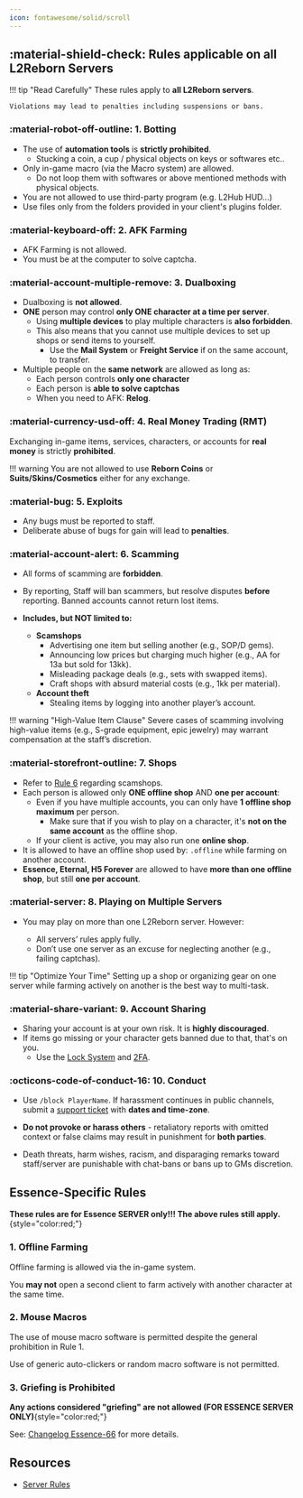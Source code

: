 ```yaml
---
icon: fontawesome/solid/scroll
---
```



## :material-shield-check: **Rules applicable on all L2Reborn Servers**


!!! tip "Read Carefully"
    These rules apply to **all L2Reborn servers**. 
    
    Violations may lead to penalties including suspensions or bans.

### :material-robot-off-outline: **1. Botting**

- The use of **automation tools** is **strictly prohibited**. 
    - Stucking a coin, a cup / physical objects on keys or softwares etc..
- Only in-game macro (via the Macro system)  are allowed.
    - Do not loop them with softwares or above mentioned methods with physical objects.
- You are not allowed to use third-party program (e.g. L2Hub HUD...)
- Use files only from the folders provided in your client's plugins folder.



### :material-keyboard-off: **2. AFK Farming**
- AFK Farming is not allowed.
- You must be at the computer to solve captcha.



### :material-account-multiple-remove: 3. Dualboxing
- Dualboxing is **not allowed**.  
- **ONE** person may control **only ONE character at a time per server**.
    - Using **multiple devices** to play multiple characters is **also forbidden**.  
    - This also means that you cannot use multiple devices to set up shops or send
    items to yourself.
        - Use the **Mail System** or **Freight Service** if on the same account, to transfer.
- Multiple people on the **same network** are allowed as long as:
    - Each person controls **only one character**
    - Each person is **able to solve captchas**
    - When you need to AFK: **Relog**.

### :material-currency-usd-off: **4. Real Money Trading (RMT)**

Exchanging in-game items, services, characters, or accounts for **real money** is strictly **prohibited**.  

!!! warning
    You are not allowed to use **Reborn Coins** or **Suits/Skins/Cosmetics** either for any exchange.

### :material-bug: **5. Exploits**

- Any bugs must be reported to staff.
- Deliberate abuse of bugs for gain will lead to **penalties**.

### :material-account-alert: **6. Scamming**

- All forms of scamming are **forbidden**.
- By reporting, Staff will ban scammers, but resolve disputes **before** reporting. Banned accounts cannot return lost items.  

- **Includes, but NOT limited to:**

    - **Scamshops**
        - Advertising one item but selling another (e.g., SOP/D gems).
        - Announcing low prices but charging much higher (e.g., AA for 13a but sold for 13kk).
        - Misleading package deals (e.g., sets with swapped items).
        - Craft shops with absurd material costs (e.g., 1kk per material).
    - **Account theft**
        - Stealing items by logging into another player’s account.

!!! warning "High-Value Item Clause"
    Severe cases of scamming involving high-value items (e.g., S-grade equipment, epic jewelry) may warrant compensation at the staff’s discretion.
    



### :material-storefront-outline: **7. Shops**
- Refer to [Rule 6](#6-scamming) regarding scamshops.
- Each person is allowed only **ONE offline shop** AND **one per account**:
    - Even if you have multiple accounts, you can only have **1 offline shop maximum** per person.
        - Make sure that if you wish to play on a character, it's **not on the same account** as the offline shop.
    - If your client is active, you may also run one **online shop**.
- It is allowed to have an offline shop used by: `.offline` while farming on another account.
- **Essence, Eternal, H5 Forever** are allowed to have **more than one offline shop**, but still **one per account**.



### :material-server: **8. Playing on Multiple Servers**

- You may play on more than one L2Reborn server. However:

    - All servers’ rules apply fully.
    - Don’t use one server as an excuse for neglecting another (e.g., failing captchas).

!!! tip "Optimize Your Time"
    Setting up a shop or organizing gear on one server while farming actively on another is the best way to multi-task.



### :material-share-variant: **9. Account Sharing** 

- Sharing your account is at your own risk. It is **highly discouraged**. 
- If items go missing or your character gets banned due to that, that's on you.
    - Use the [Lock System](/faq/support/user-safety/#use-the-lock-system) and [2FA](/faq/support/user-safety/#enable-2fa).

### :octicons-code-of-conduct-16: **10. Conduct**  

- Use `/block PlayerName`. If harassment continues in public channels, submit a [support ticket](https://l2reborn.org/support/) with **dates and time-zone**.  

- **Do not provoke or harass others** - retaliatory reports with omitted context or false claims may result in punishment for **both parties**.  

- Death threats, harm wishes, racism, and disparaging remarks toward staff/server are punishable with chat-bans or bans up to GMs discretion.

## **Essence-Specific Rules**

**These rules are for Essence SERVER only!!! The above rules still apply.**{style="color:red;"}

### **1. Offline Farming**

Offline farming is allowed via the in-game system. 
 
You **may not** open a second client to farm actively with another character at the same time.



### **2. Mouse Macros**

The use of mouse macro software is permitted despite the general prohibition in Rule 1.

Use of generic auto-clickers or random macro software is not permitted.



### **3. Griefing is Prohibited**

**Any actions considered "griefing" are not allowed (FOR ESSENCE SERVER ONLY)**{style="color:red;"} 

See: [Changelog Essence-66](https://l2reborn.org/news/changelog-essence-66/) for more details.


## Resources

- [Server Rules](https://l2reborn.org/server-rules/)